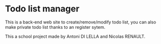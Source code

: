 # Todo list manager
This is a back-end web site to create/remove/modify todo list, you can also make private todo list
thanks to an register sytem.

This a school project made by Antoni DI LELLA and Nicolas RENAULT.
